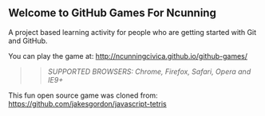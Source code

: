 ## Welcome to GitHub Games For Ncunning

A project based learning activity for people who are getting started with Git and GitHub.

You can play the game at: http://ncunningcivica.github.io/github-games/

>> _*SUPPORTED BROWSERS*: Chrome, Firefox, Safari, Opera and IE9+_

This fun open source game was cloned from: https://github.com/jakesgordon/javascript-tetris
